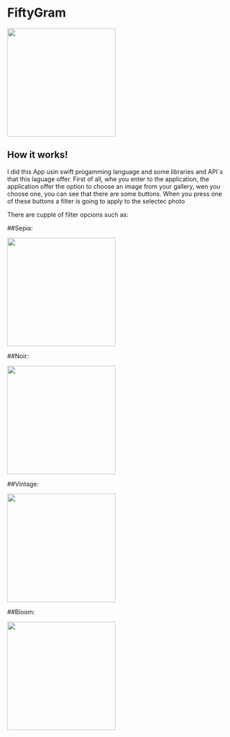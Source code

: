 # FiftyGram
<a><img src="https://user-images.githubusercontent.com/66069314/99881090-88597000-2be5-11eb-920b-1abbdac25aa5.png" width="250" ></a>
## How it works!
I did this App usin swift progamming language and some libraries and API´s that this laguage offer.
First of all, whe you enter to the application, the application offer the option to choose an image from your gallery, wen you choose one, you can see that there are some buttons. When you press one of these buttons a filter is going to apply to the selectec photo

There are cupple of filter opcions such as: 

##Sepia: 

<a><img src="https://user-images.githubusercontent.com/66069314/99881094-8abbca00-2be5-11eb-8f66-345b4db2b96b.png" width="250" ></a>

##Noir: 

<a><img src="https://user-images.githubusercontent.com/66069314/99881095-8b546080-2be5-11eb-9069-9a981cab6730.png" width="250" ></a>

##Vintage: 

<a><img src="https://user-images.githubusercontent.com/66069314/99881096-8becf700-2be5-11eb-9f3b-36caa235499a.png" width="250" ></a>

##Bloom:

<a><img src="https://user-images.githubusercontent.com/66069314/99881097-8c858d80-2be5-11eb-9473-58608d51898a.png" width="250" ></a>

